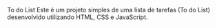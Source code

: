 To do List
Este é um projeto simples de uma lista de tarefas (To do List) desenvolvido utilizando HTML, CSS e JavaScript.
